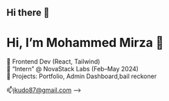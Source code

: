 ## Hi there 👋

# Hi, I’m Mohammed Mirza 👋  

🔹  Frontend Dev (React, Tailwind)  
🔹 “Intern” @ NovaStack Labs (Feb–May 2024)  
🔹  Projects: Portfolio, Admin Dashboard,bail reckoner  

📫jkudo87@gmail.com
-->

